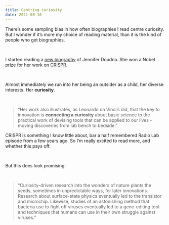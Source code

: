 ```yaml
---
title: Centring curiosity
date: 2021-08-16
---
```


<p>There’s some sampling bias in how often biographies I read centre curiosity. But I wonder if it’s more my choice of reading material, than it is the kind of people who get biographies.</p><br><p>I started reading a <a href="https://www.worldcat.org/title/code-breaker-jennifer-doudna-gene-editing-and-the-future-of-the-human-race/oclc/1241436277">new biography</a> of Jennifer Doudna. She won a Nobel prize for her work on <a href="https://en.m.wikipedia.org/wiki/CRISPR">CRISPR</a>.</p><br><p>Almost immediately we run into her being an outsider as a child, her diverse interests. Her <strong>curiosity</strong>.</p><br><blockquote>“Her work also illustrates, as Leonardo da Vinci’s did, that the key to innovation is <strong>connecting a curiosity</strong> about basic science to the practical work of devising tools that can be applied to our lives - moving discoveries from lab bench to bedside.”</blockquote><p>CRISPR is something I know little about, bar a half remembered Radio Lab episode from a few years ago. So I’m really excited to read more, and whether this pays off.</p><br><p>But this does look promising:</p><br><blockquote>“Curiosity-driven research into the wonders of nature plants the seeds, sometimes in unpredictable ways, for later innovations. Research about surface-state physics eventually led to the transistor and microchip. Likewise, studies of an astonishing method that bacteria use to fight off viruses eventually led to a gene-editing tool and techniques that humans can use in their own struggle against viruses.”</blockquote>